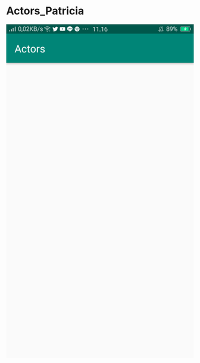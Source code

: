 # Actors_Patricia
![alt text](https://github.com/PatriciaDianPaska/Actors_Patricia/blob/master/SS/1.png)
